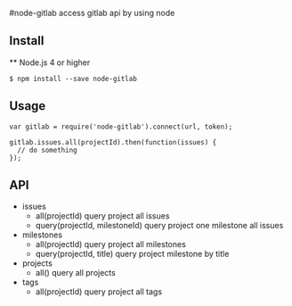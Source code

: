 #node-gitlab
access gitlab api by using node

## Install

** Node.js 4 or higher

    $ npm install --save node-gitlab

## Usage

    var gitlab = require('node-gitlab').connect(url, token);

    gitlab.issues.all(projectId).then(function(issues) {
      // do something
    });

## API

- issues
    - all(projectId)
        query project all issues
    - query(projectId, milestoneId)
        query project one milestone all issues
- milestones
    - all(projectId)
        query project all milestones
    - query(projectId, title)
        query project milestone by title
- projects
    - all()
        query all projects
- tags
    - all(projectId)
        query project all tags
